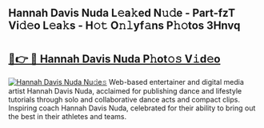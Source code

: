 ## Hannah Davis Nuda L𝚎a𝚔ed N𝚞𝚍e - Part-fzT Vi𝚍𝚎o L𝚎a𝚔s - H𝚘𝚝 O𝚗𝚕yf𝚊ns P𝚑𝚘tos 3Hnvq

# <h2><a href="http://kfep8a.oniu.top/?m=Hannah+Davis+Nuda">🔗👉 🔴 Hannah Davis Nuda P𝚑ot𝚘𝚜 V𝚒d𝚎o</a></h2>

[![Hannah Davis Nuda Nu𝚍e𝚜](https://i.imgur.com/0qMVB7G.gif)](http://kfep8a.oniu.top/?m=Hannah+Davis+Nuda)
Web-based entertainer and digital media artist Hannah Davis Nuda, acclaimed for publishing dance and lifestyle tutorials through solo and collaborative dance acts and compact clips. Inspiring coach Hannah Davis Nuda, celebrated for their ability to bring out the best in their athletes and teams.  
